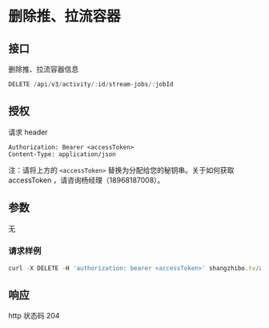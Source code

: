 # 删除推、拉流容器

## 接口

删除推、拉流容器信息

```javascript
DELETE /api/v3/activity/:id/stream-jobs/:jobId
```

## 授权

请求 header

```http
Authorization: Bearer <accessToken>
Content-Type: application/json
```

注：请将上方的 `<accessToken>` 替换为分配给您的秘钥串。关于如何获取 accessToken ，请咨询杨经理（18968187008）。

## 参数

无

### 请求样例

```javascript
curl -X DELETE -H 'authorization: bearer <accessToken>' shangzhibo.tv/api/v3/activity/8930091/stream-jobs/21524
```

## 响应

http 状态码 204

